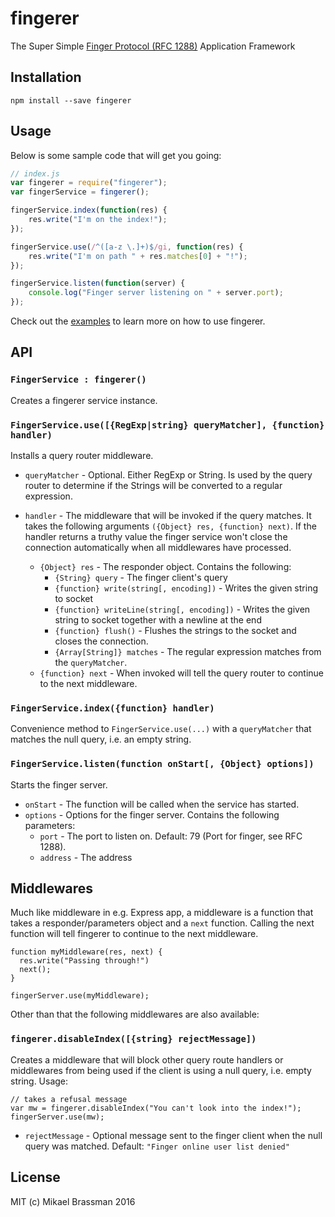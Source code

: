 # fingerer

The Super Simple [Finger Protocol (RFC 1288)](http://tools.ietf.org/html/rfc1288)
Application Framework

## Installation

`npm install --save fingerer`

## Usage

Below is some sample code that will get you going:

```javascript
// index.js
var fingerer = require("fingerer");
var fingerService = fingerer();

fingerService.index(function(res) {
    res.write("I'm on the index!");
});

fingerService.use(/^([a-z \.]+)$/gi, function(res) {
    res.write("I'm on path " + res.matches[0] + "!");
});

fingerService.listen(function(server) {
    console.log("Finger server listening on " + server.port);
});
```

Check out the [examples](examples/) to learn more on how to use fingerer.

## API

### `FingerService : fingerer()`

Creates a fingerer service instance.

### `FingerService.use([{RegExp|string} queryMatcher], {function} handler)`

Installs a query router middleware.

* `queryMatcher` - Optional. Either RegExp or String. Is used by the query
router to determine if the Strings will be converted to a regular expression.

* `handler` - The middleware that will be invoked if the query matches. It takes
the following arguments `({Object} res, {function} next)`. If the handler
returns a truthy value the finger service won't close the connection
automatically when all middlewares have processed.
  * `{Object} res` - The responder object. Contains the following:
    * `{String} query` - The finger client's query
    * `{function} write(string[, encoding])` - Writes the given string to socket
    * `{function} writeLine(string[, encoding])` - Writes the given string to socket together with a newline at the end
    * `{function} flush()` - Flushes the strings to the socket and closes the connection.
    * `{Array[String]} matches` - The regular expression matches from the `queryMatcher`.
  * `{function} next` - When invoked will tell the query router to continue to the next middleware.

### `FingerService.index({function} handler)`

Convenience method to `FingerService.use(...)` with a `queryMatcher` that
matches the null query, i.e. an empty string.

### `FingerService.listen(function onStart[, {Object} options])`

Starts the finger server.

* `onStart` - The function will be called when the service has started.
* `options` - Options for the finger server. Contains the following parameters:
  * `port` - The port to listen on. Default: 79 (Port for finger, see RFC 1288).
  * `address` - The address

## Middlewares

Much like middleware in e.g. Express app, a middleware is a function that takes
a responder/parameters object and a `next` function. Calling the next function
will tell fingerer to continue to the next middleware.

```
function myMiddleware(res, next) {
  res.write("Passing through!")
  next();
}

fingerServer.use(myMiddleware);
```

Other than that the following middlewares are also available:

### `fingerer.disableIndex([{string} rejectMessage])`

Creates a middleware that will block other query route handlers or middlewares from
being used if the client is using a null query, i.e. empty string. Usage:

```
// takes a refusal message
var mw = fingerer.disableIndex("You can't look into the index!");
fingerServer.use(mw);
```

* `rejectMessage` - Optional message sent to the finger client when the null query was matched. Default: `"Finger online user list denied"`

## License

MIT (c) Mikael Brassman 2016
